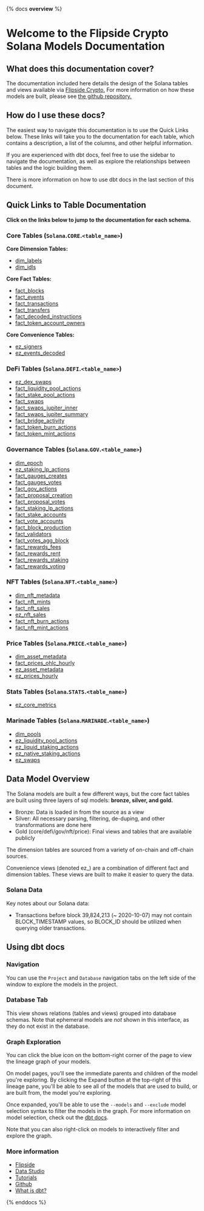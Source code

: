 {% docs __overview__ %}

# Welcome to the Flipside Crypto Solana Models Documentation

## **What does this documentation cover?**
The documentation included here details the design of the Solana
 tables and views available via [Flipside Crypto.](https://flipsidecrypto.xyz/) For more information on how these models are built, please see [the github repository.](https://github.com/flipsideCrypto/solana-models/)

## **How do I use these docs?**
The easiest way to navigate this documentation is to use the Quick Links below. These links will take you to the documentation for each table, which contains a description, a list of the columns, and other helpful information.

If you are experienced with dbt docs, feel free to use the sidebar to navigate the documentation, as well as explore the relationships between tables and the logic building them.

There is more information on how to use dbt docs in the last section of this document.

## **Quick Links to Table Documentation**

**Click on the links below to jump to the documentation for each schema.**

### Core Tables (`Solana`.`CORE`.`<table_name>`)

**Core Dimension Tables:**
- [dim_labels](#!/model/model.solana_models.core__dim_labels)
- [dim_idls](#!/model/model.solana_models.core__dim_idls)

**Core Fact Tables:**
- [fact_blocks](#!/model/model.solana_models.core__fact_blocks)
- [fact_events](#!/model/model.solana_models.core__fact_events)
- [fact_transactions](#!/model/model.solana_models.core__fact_transactions)
- [fact_transfers](#!/model/model.solana_models.core__fact_transfers)
- [fact_decoded_instructions](#!/model/model.solana_models.core__fact_decoded_instructions)
- [fact_token_account_owners](#!/model/model.solana_models.core__fact_token_account_owners)

**Core Convenience Tables:**
- [ez_signers](#!/model/model.solana_models.core__ez_signers)
- [ez_events_decoded](#!/model/model.solana_models.core__ez_events_decoded)

### DeFi Tables (`Solana`.`DEFI`.`<table_name>`)
- [ez_dex_swaps](#!/model/model.solana_models.defi__ez_dex_swaps)
- [fact_liquidity_pool_actions](#!/model/model.solana_models.defi__fact_liquidity_pool_actions)
- [fact_stake_pool_actions](#!/model/model.solana_models.defi__fact_stake_pool_actions)
- [fact_swaps](#!/model/model.solana_models.defi__fact_swaps)
- [fact_swaps_jupiter_inner](#!/model/model.solana_models.defi__fact_swaps_jupiter_inner)
- [fact_swaps_jupiter_summary](#!/model/model.solana_models.defi__fact_swaps_jupiter_summary)
- [fact_bridge_activity](#!/model/model.solana_models.defi__fact_bridge_activity)
- [fact_token_burn_actions](#!/model/model.solana_models.defi__fact_token_burn_actions)
- [fact_token_mint_actions](#!/model/model.solana_models.defi__fact_token_mint_actions)

### Governance Tables (`Solana`.`GOV`.`<table_name>`)
- [dim_epoch](#!/model/model.solana_models.gov__dim_epoch)
- [ez_staking_lp_actions](#!/model/model.solana_models.gov__ez_staking_lp_actions)
- [fact_gauges_creates](#!/model/model.solana_models.gov__fact_gauges_create)
- [fact_gauges_votes](#!/model/model.solana_models.gov__fact_gauges_votes)
- [fact_gov_actions](#!/model/model.solana_models.gov__fact_gov_actions)
- [fact_proposal_creation](#!/model/model.solana_models.gov__fact_proposal_creation)
- [fact_proposal_votes](#!/model/model.solana_models.gov__fact_proposal_votes)
- [fact_staking_lp_actions](#!/model/model.solana_models.gov__fact_staking_lp_actions)
- [fact_stake_accounts](#!/model/model.solana_models.gov__fact_stake_accounts)
- [fact_vote_accounts](#!/model/model.solana_models.gov__fact_vote_accounts)
- [fact_block_production](#!/model/model.solana_models.gov__fact_block_production)
- [fact_validators](#!/model/model.solana_models.gov__fact_validators)
- [fact_votes_agg_block](#!/model/model.solana_models.gov__fact_votes_agg_block)
- [fact_rewards_fees](#!/model/model.solana_models.gov__fact_rewards_fees)
- [fact_rewards_rent](#!/model/model.solana_models.gov__fact_rewards_rent)
- [fact_rewards_staking](#!/model/model.solana_models.gov__fact_rewards_staking)
- [fact_rewards_voting](#!/model/model.solana_models.gov__fact_rewards_voting)

### NFT Tables (`Solana`.`NFT`.`<table_name>`)
- [dim_nft_metadata](#!/model/model.solana_models.nft__dim_nft_metadata)
- [fact_nft_mints](#!/model/model.solana_models.nft__fact_nft_mints)
- [fact_nft_sales](#!/model/model.solana_models.nft__fact_nft_sales)
- [ez_nft_sales](#!/model/model.solana_models.nft__ez_nft_sales)
- [fact_nft_burn_actions](#!/model/model.solana_models.nft__fact_nft_burn_actions)
- [fact_nft_mint_actions](#!/model/model.solana_models.nft__fact_nft_mint_actions)

### Price Tables (`Solana`.`PRICE`.`<table_name>`)
- [dim_asset_metadata](#!/model/model.solana_models.price__dim_asset_metadata)
- [fact_prices_ohlc_hourly](#!/model/model.solana_models.price__fact_prices_ohlc_hourly)
- [ez_asset_metadata](#!/model/model.solana_models.price__ez_asset_metadata)
- [ez_prices_hourly](#!/model/model.solana_models.price__ez_prices_hourly)

### Stats Tables (`Solana`.`STATS`.`<table_name>`)
- [ez_core_metrics](#!/model/model.solana_models.stats__ez_core_metrics)

### Marinade Tables (`Solana`.`MARINADE`.`<table_name>`)
- [dim_pools](#!/model/model.solana_models.marinade__dim_pools)
- [ez_liquidity_pool_actions](#!/model/model.solana_models.marinade__ez_liquidity_pool_actions)
- [ez_liquid_staking_actions](#!/model/model.solana_models.marinade__ez_liquid_staking_actions)
- [ez_native_staking_actions](#!/model/model.solana_models.marinade__ez_native_staking_actions)
- [ez_swaps](#!/model/model.solana_models.marinade__ez_swaps)


## **Data Model Overview**

The Solana models are built a few different ways, but the core fact tables are built using three layers of sql models: **bronze, silver, and gold.**

- Bronze: Data is loaded in from the source as a view
- Silver: All necessary parsing, filtering, de-duping, and other transformations are done here
- Gold (core/defi/gov/nft/price): Final views and tables that are available publicly

The dimension tables are sourced from a variety of on-chain and off-chain sources.

Convenience views (denoted ez_) are a combination of different fact and dimension tables. These views are built to make it easier to query the data.

### Solana Data

Key notes about our Solana data:
- Transactions before block 39,824,213 (~ 2020-10-07) may not contain BLOCK_TIMESTAMP values, so BLOCK_ID should be utilized when querying older transactions.

## **Using dbt docs**
### Navigation

You can use the ```Project``` and ```Database``` navigation tabs on the left side of the window to explore the models in the project.

### Database Tab

This view shows relations (tables and views) grouped into database schemas. Note that ephemeral models are *not* shown in this interface, as they do not exist in the database.

### Graph Exploration

You can click the blue icon on the bottom-right corner of the page to view the lineage graph of your models.

On model pages, you'll see the immediate parents and children of the model you're exploring. By clicking the Expand button at the top-right of this lineage pane, you'll be able to see all of the models that are used to build, or are built from, the model you're exploring.

Once expanded, you'll be able to use the ```--models``` and ```--exclude``` model selection syntax to filter the models in the graph. For more information on model selection, check out the [dbt docs](https://docs.getdbt.com/docs/model-selection-syntax).

Note that you can also right-click on models to interactively filter and explore the graph.


### **More information**
- [Flipside](https://flipsidecrypto.xyz/)
- [Data Studio](https://flipsidecrypto.xyz/edit)
- [Tutorials](https://docs.flipsidecrypto.com/our-data/tutorials)
- [Github](https://github.com/FlipsideCrypto/solana-models)
- [What is dbt?](https://docs.getdbt.com/docs/introduction)

{% enddocs %}